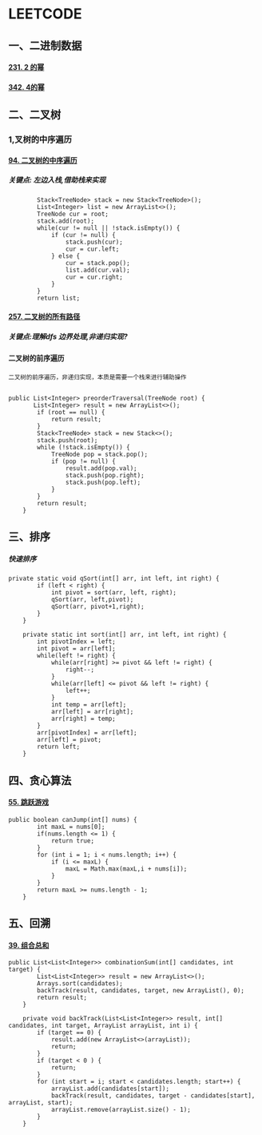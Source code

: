 # 							   LEETCODE

## 一、二进制数据



#### [231. 2 的幂](https://leetcode-cn.com/problems/power-of-two/)



#### [342. 4的幂](https://leetcode-cn.com/problems/power-of-four/)







## 二、二叉树



### 1,叉树的中序遍历

#### [94. 二叉树的中序遍历](https://leetcode-cn.com/problems/binary-tree-inorder-traversal/)

##### 关键点:  左边入栈,借助栈来实现

```
		Stack<TreeNode> stack = new Stack<TreeNode>();
        List<Integer> list = new ArrayList<>();
        TreeNode cur = root;
        stack.add(root);
        while(cur != null || !stack.isEmpty()) {
            if (cur != null) {
                stack.push(cur);
                cur = cur.left;
            } else {
                cur = stack.pop();
                list.add(cur.val);
                cur = cur.right;
            }
        }
        return list;
```

#### [257. 二叉树的所有路径](https://leetcode-cn.com/problems/binary-tree-paths/)

##### 关键点:理解dfs  边界处理,非递归实现?



#### 二叉树的前序遍历

```
二叉树的前序遍历，非递归实现，本质是需要一个栈来进行辅助操作


public List<Integer> preorderTraversal(TreeNode root) {
       List<Integer> result = new ArrayList<>();
        if (root == null) {
            return result;
        }
        Stack<TreeNode> stack = new Stack<>();
        stack.push(root);
        while (!stack.isEmpty()) {
            TreeNode pop = stack.pop();
            if (pop != null) {
                result.add(pop.val);
                stack.push(pop.right);
                stack.push(pop.left);
            }
        }
        return result;
    }
```



## 三、排序

##### 快速排序

```
private static void qSort(int[] arr, int left, int right) {
        if (left < right) {
            int pivot = sort(arr, left, right);
            qSort(arr, left,pivot);
            qSort(arr, pivot+1,right);
        }
    }

    private static int sort(int[] arr, int left, int right) {
        int pivotIndex = left;
        int pivot = arr[left];
        while(left != right) {
            while(arr[right] >= pivot && left != right) {
                right--;
            }
            while(arr[left] <= pivot && left != right) {
                left++;
            }
            int temp = arr[left];
            arr[left] = arr[right];
            arr[right] = temp;
        }
        arr[pivotIndex] = arr[left];
        arr[left] = pivot;
        return left;
    }
```





## 四、贪心算法

#### [55. 跳跃游戏](https://leetcode-cn.com/problems/jump-game/)

```
public boolean canJump(int[] nums) {
        int maxL = nums[0];
        if(nums.length <= 1) {
            return true;
        }
        for (int i = 1; i < nums.length; i++) {
            if (i <= maxL) {
                maxL = Math.max(maxL,i + nums[i]);
            } 
        }
        return maxL >= nums.length - 1;
    }
```

## 五、回溯

#### [39. 组合总和](https://leetcode-cn.com/problems/combination-sum/)

```
public List<List<Integer>> combinationSum(int[] candidates, int target) {
        List<List<Integer>> result = new ArrayList<>();
        Arrays.sort(candidates);
        backTrack(result, candidates, target, new ArrayList(), 0); 
        return result;
    }

    private void backTrack(List<List<Integer>> result, int[] candidates, int target, ArrayList arrayList, int i) {
        if (target == 0) {
            result.add(new ArrayList<>(arrayList));
            return;
        }
        if (target < 0 ) {
            return;
        }
        for (int start = i; start < candidates.length; start++) {
            arrayList.add(candidates[start]);
            backTrack(result, candidates, target - candidates[start], arrayList, start);
            arrayList.remove(arrayList.size() - 1);
        }
    }
```


